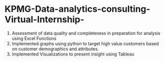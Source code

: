 # KPMG-Data-analytics-consulting-Virtual-Internship-
1.	Assessment of data quality and completeness in preparation for analysis using Excel Functions
2.	Implemented graphs using python to target high value customers based on customer demographics and attributes. 
3.	Implemented Visualizations to present insight using Tableau
